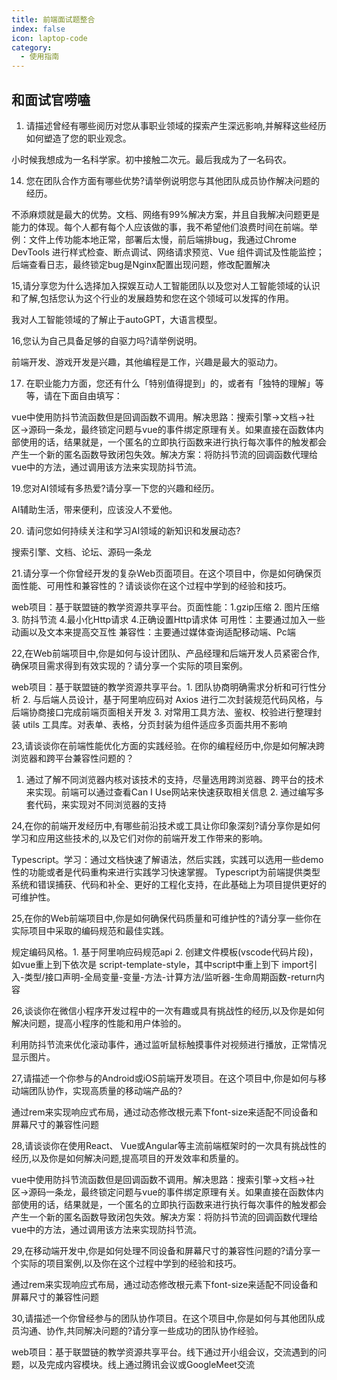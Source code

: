 ```yaml
---
title: 前端面试题整合
index: false
icon: laptop-code
category:
  - 使用指南
---
```


<AutoCatalog />


## 和面试官唠嗑

1.  请描述曾经有哪些阅历对您从事职业领域的探索产生深远影响,并解释这些经历如何塑造了您的职业观念。

小时候我想成为一名科学家。初中接触二次元。最后我成为了一名码农。



14. 您在团队合作方面有哪些优势?请举例说明您与其他团队成员协作解决问题的经历。

不添麻烦就是最大的优势。文档、网络有99%解决方案，并且自我解决问题更是能力的体现。每个人都有每个人应该做的事，我不希望他们浪费时间在前端。举例：文件上传功能本地正常，部署后太慢，前后端排bug，我通过Chrome DevTools 进行样式检查、断点调试、网络请求预览、Vue 组件调试及性能监控；后端查看日志，最终锁定bug是Nginx配置出现问题，修改配置解决



15,请分享您为什么选择加入探娱互动人工智能团队以及您对人工智能领域的认识和了解,包括您认为这个行业的发展趋势和您在这个领域可以发挥的作用。

我对人工智能领域的了解止于autoGPT，大语言模型。



16,您认为自己具备足够的自驱力吗?请举例说明。

前端开发、游戏开发是兴趣，其他编程是工作，兴趣是最大的驱动力。



17. 在职业能力方面，您还有什么「特别值得提到」的，或者有「独特的理解」等等，请在下面自由填写：

vue中使用防抖节流函数但是回调函数不调用。解决思路：搜索引擎->文档->社区->源码一条龙，最终锁定问题与vue的事件绑定原理有关。如果直接在函数体内部使用的话，结果就是，一个匿名的立即执行函数来进行执行每次事件的触发都会产生一个新的匿名函数导致闭包失效。解决方案：将防抖节流的回调函数代理给vue中的方法，通过调用该方法来实现防抖节流。



19.您对AI领域有多热爱?请分享一下您的兴趣和经历。

AI辅助生活，带来便利，应该没人不爱他。



20. 请问您如何持续关注和学习AI领域的新知识和发展动态?

搜索引擎、文档、论坛、源码一条龙



21.请分享一个你曾经开发的复杂Web页面项目。在这个项目中，你是如何确保页面性能、可用性和兼容性的？请谈谈你在这个过程中学到的经验和技巧。

web项目：基于联盟链的教学资源共享平台。页面性能：1.gzip压缩 2. 图片压缩 3. 防抖节流 4.最小化Http请求 4.正确设置Http请求体 可用性：主要通过加入一些动画以及文本来提高交互性 兼容性：主要通过媒体查询适配移动端、Pc端



22,在Web前端项目中,你是如何与设计团队、产品经理和后端开发人员紧密合作,确保项目需求得到有效实现的？请分享一个实际的项目案例。

web项目：基于联盟链的教学资源共享平台。1. 团队协商明确需求分析和可行性分析 2. 与后端人员设计，基于阿里响应码对 Axios 进行二次封装规范代码风格，与后端协商接口完成前端页面相关开发  3. 对常用工具方法、鉴权、校验进行整理封装 utils 工具库。对表单、表格，分页封装为组件适应多页面共用不影响



23,请谈谈你在前端性能优化方面的实践经验。在你的编程经历中,你是如何解决跨浏览器和跨平台兼容性问题的？

1. 通过了解不同浏览器内核对该技术的支持，尽量选用跨浏览器、跨平台的技术来实现。前端可以通过查看Can I Use网站来快速获取相关信息 2. 通过编写多套代码，来实现对不同浏览器的支持



24,在你的前端开发经历中,有哪些前沿技术或工具让你印象深刻?请分享你是如何学习和应用这些技术的,以及它们对你的前端开发工作带来的影响。

Typescript。学习：通过文档快速了解语法，然后实践，实践可以选用一些demo性的功能或者是代码重构来进行实践学习快速掌握。 Typescript为前端提供类型系统和错误捕获、代码和补全、更好的工程化支持，在此基础上为项目提供更好的可维护性。



25,在你的Web前端项目中,你是如何确保代码质量和可维护性的?请分享一些你在实际项目中采取的编码规范和最佳实践。

规定编码风格。1. 基于阿里响应码规范api 2. 创建文件模板(vscode代码片段)，如vue重上到下依次是 script-template-style，其中script中重上到下 import引入-类型/接口声明-全局变量-变量-方法-计算方法/监听器-生命周期函数-return内容



26,谈谈你在微信小程序开发过程中的一次有趣或具有挑战性的经历,以及你是如何解决问题，提高小程序的性能和用户体验的。

利用防抖节流来优化滚动事件，通过监听鼠标触摸事件对视频进行播放，正常情况显示图片。



27,请描述一个你参与的Android或iOS前端开发项目。在这个项目中,你是如何与移动端团队协作，实现高质量的移动端产品的?

通过rem来实现响应式布局，通过动态修改根元素下font-size来适配不同设备和屏幕尺寸的兼容性问题



28,请谈谈你在使用React、 Vue或Angular等主流前端框架时的一次具有挑战性的经历,以及你是如何解决问题,提高项目的开发效率和质量的。

vue中使用防抖节流函数但是回调函数不调用。解决思路：搜索引擎->文档->社区->源码一条龙，最终锁定问题与vue的事件绑定原理有关。如果直接在函数体内部使用的话，结果就是，一个匿名的立即执行函数来进行执行每次事件的触发都会产生一个新的匿名函数导致闭包失效。解决方案：将防抖节流的回调函数代理给vue中的方法，通过调用该方法来实现防抖节流。



29,在移动端开发中,你是如何处理不同设备和屏幕尺寸的兼容性问题的?请分享一个实际的项目案例,以及你在这个过程中学到的经验和技巧。

通过rem来实现响应式布局，通过动态修改根元素下font-size来适配不同设备和屏幕尺寸的兼容性问题



30,请描述一个你曾经参与的团队协作项目。在这个项目中,你是如何与其他团队成员沟通、协作,共同解决问题的?请分享一些成功的团队协作经验。

web项目：基于联盟链的教学资源共享平台。线下通过开小组会议，交流遇到的问题，以及完成内容模块。线上通过腾讯会议或GoogleMeet交流


